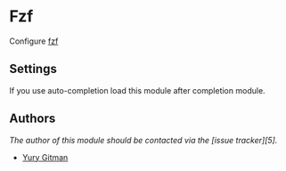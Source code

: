 Fzf
===

Configure [fzf][1]

Settings
--------

If you use auto-completion load this module after completion module.


Authors
-------

*The author of this module should be contacted via the [issue tracker][5].*

  - [Yury Gitman](https://github.com/Bellaktris)

[1]: https://github.com/junegunn/fzf

